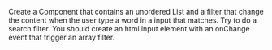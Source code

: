 Create a Component that contains an unordered List and a filter that change the content when the user type a word in a input that matches.
Try to do a search filter.
You should create an html input element with an onChange event that trigger an array filter.
